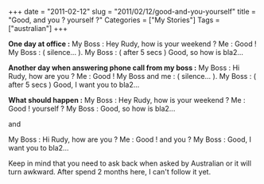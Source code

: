 +++
date = "2011-02-12"
slug = "2011/02/12/good-and-you-yourself"
title = "Good, and you ? yourself ?"
Categories = ["My Stories"]
Tags = ["australian"]
+++

**One day at office :**
My Boss : Hey Rudy, how is your weekend ?
Me : Good !
My Boss : ( silence... ).
My Boss : ( after 5 secs ) Good, so how is bla2...

**Another day when answering phone call from my boss :**
My Boss : Hi Rudy, how are you ?
Me : Good !
My Boss and me : ( silence... ).
My Boss : ( after 5 secs ) Good, I want you to bla2...

**What should happen :**
My Boss : Hey Rudy, how is your weekend ?
Me : Good ! yourself ?
My Boss : Good, so how is bla2...

and

My Boss : Hi Rudy, how are you ?
Me : Good ! and you ?
My Boss : Good, I want you to bla2...

Keep in mind that you need to ask back when asked by Australian or it will turn awkward. After spend 2 months here, I can't follow it yet.
